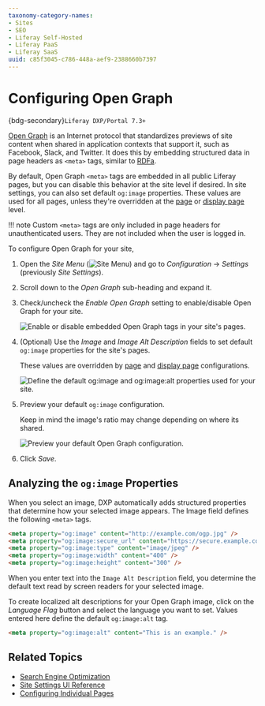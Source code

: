 ```yaml
---
taxonomy-category-names:
- Sites
- SEO
- Liferay Self-Hosted
- Liferay PaaS
- Liferay SaaS
uuid: c85f3045-c786-448a-aef9-2388660b7397
---
```


# Configuring Open Graph

{bdg-secondary}`Liferay DXP/Portal 7.3+`

[Open Graph](https://ogp.me) is an Internet protocol that standardizes previews of site content when shared in application contexts that support it, such as Facebook, Slack, and Twitter. It does this by embedding structured data in page headers as `<meta>` tags, similar to [RDFa](https://en.wikipedia.org/wiki/RDFa).

By default, Open Graph `<meta>` tags are embedded in all public Liferay pages, but you can disable this behavior at the site level if desired. In site settings, you can also set default `og:image` properties. These values are used for all pages, unless they're overridden at the [page](../creating-pages/page-settings/configuring-individual-pages.md#open-graph) or [display page](../displaying-content/using-display-page-templates/configuring-seo-and-open-graph-settings-for-display-page-templates.md) level.

!!! note
    Custom `<meta>` tags are only included in page headers for unauthenticated users. They are not included when the user is logged in.

To configure Open Graph for your site,

1. Open the *Site Menu* (![Site Menu](../../images/icon-product-menu.png)) and go to *Configuration* &rarr; *Settings* (previously *Site Settings*).

1. Scroll down to the *Open Graph* sub-heading and expand it.

1. Check/uncheck the *Enable Open Graph* setting to enable/disable Open Graph for your site.

   ![Enable or disable embedded Open Graph tags in your site's pages.](./configuring-open-graph/images/01.png)

1. (Optional) Use the *Image* and *Image Alt Description* fields to set default `og:image` properties for the site's pages.

   These values are overridden by [page](../creating-pages/page-settings/configuring-individual-pages.md#open-graph) and [display page](../displaying-content/using-display-page-templates/configuring-seo-and-open-graph-settings-for-display-page-templates.md) configurations.

   ![Define the default og:image and og:image:alt properties used for your site.](./configuring-open-graph/images/02.png)

1. Preview your default `og:image` configuration.

   Keep in mind the image's ratio may change depending on where its shared.

   ![Preview your default Open Graph configuration.](./configuring-open-graph/images/03.png)

1. Click *Save*.

## Analyzing the `og:image` Properties

When you select an image, DXP automatically adds structured properties that determine how your selected image appears. The Image field defines the following `<meta>` tags.

```html
<meta property="og:image" content="http://example.com/ogp.jpg" />
<meta property="og:image:secure_url" content="https://secure.example.com/ogp.jpg" />
<meta property="og:image:type" content="image/jpeg" />
<meta property="og:image:width" content="400" />
<meta property="og:image:height" content="300" />
```

When you enter text into the `Image Alt Description` field, you determine the default text read by screen readers for your selected image.

To create localized alt descriptions for your Open Graph image, click on the *Language Flag* button and select the language you want to set. Values entered here define the default `og:image:alt` tag.

```html
<meta property="og:image:alt" content="This is an example." />
```

## Related Topics

- [Search Engine Optimization](../optimizing-sites.md)
- [Site Settings UI Reference](./site-settings-ui-reference.md)
- [Configuring Individual Pages](../creating-pages/page-settings/configuring-individual-pages.md)
